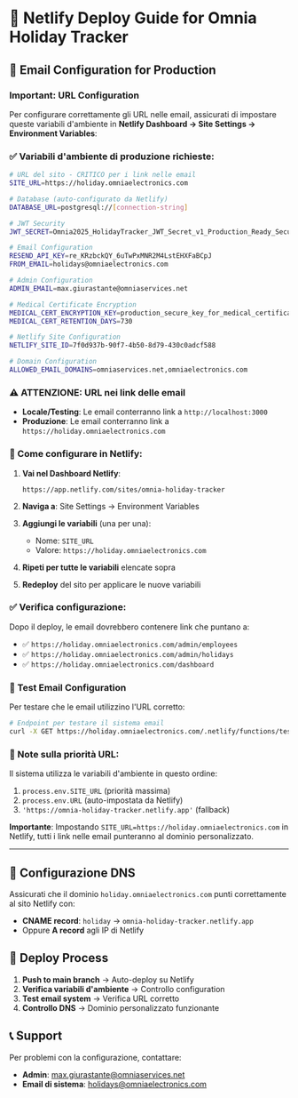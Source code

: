 # 🚀 Netlify Deploy Guide for Omnia Holiday Tracker

## 📧 Email Configuration for Production

### Important: URL Configuration

Per configurare correttamente gli URL nelle email, assicurati di impostare queste variabili d'ambiente in **Netlify Dashboard → Site Settings → Environment Variables**:

### ✅ Variabili d'ambiente di produzione richieste:

```bash
# URL del sito - CRITICO per i link nelle email
SITE_URL=https://holiday.omniaelectronics.com

# Database (auto-configurato da Netlify)
DATABASE_URL=postgresql://[connection-string]

# JWT Security
JWT_SECRET=Omnia2025_HolidayTracker_JWT_Secret_v1_Production_Ready_Secure_Key_256bit

# Email Configuration
RESEND_API_KEY=re_KRzbckQY_6uTwPxMNR2M4LstEHXFaBCpJ  
FROM_EMAIL=holidays@omniaelectronics.com

# Admin Configuration
ADMIN_EMAIL=max.giurastante@omniaservices.net

# Medical Certificate Encryption
MEDICAL_CERT_ENCRYPTION_KEY=production_secure_key_for_medical_certificates_256bit
MEDICAL_CERT_RETENTION_DAYS=730

# Netlify Site Configuration
NETLIFY_SITE_ID=7f0d937b-90f7-4b50-8d79-430c0adcf588

# Domain Configuration
ALLOWED_EMAIL_DOMAINS=omniaservices.net,omniaelectronics.com
```

### ⚠️ ATTENZIONE: URL nei link delle email

- **Locale/Testing**: Le email conterranno link a `http://localhost:3000`
- **Produzione**: Le email conterranno link a `https://holiday.omniaelectronics.com`

### 🔧 Come configurare in Netlify:

1. **Vai nel Dashboard Netlify**:
   ```
   https://app.netlify.com/sites/omnia-holiday-tracker
   ```

2. **Naviga a**: Site Settings → Environment Variables

3. **Aggiungi le variabili** (una per una):
   - Nome: `SITE_URL`
   - Valore: `https://holiday.omniaelectronics.com`

4. **Ripeti per tutte le variabili** elencate sopra

5. **Redeploy** del sito per applicare le nuove variabili

### ✅ Verifica configurazione:

Dopo il deploy, le email dovrebbero contenere link che puntano a:
- ✅ `https://holiday.omniaelectronics.com/admin/employees`
- ✅ `https://holiday.omniaelectronics.com/admin/holidays`  
- ✅ `https://holiday.omniaelectronics.com/dashboard`

### 🧪 Test Email Configuration

Per testare che le email utilizzino l'URL corretto:

```bash
# Endpoint per testare il sistema email
curl -X GET https://holiday.omniaelectronics.com/.netlify/functions/test-email-system?test=true&to=max.giurastante@omniaservices.net
```

### 📝 Note sulla priorità URL:

Il sistema utilizza le variabili d'ambiente in questo ordine:
1. `process.env.SITE_URL` (priorità massima)
2. `process.env.URL` (auto-impostata da Netlify)
3. `'https://omnia-holiday-tracker.netlify.app'` (fallback)

**Importante**: Impostando `SITE_URL=https://holiday.omniaelectronics.com` in Netlify, tutti i link nelle email punteranno al dominio personalizzato.

---

## 🔗 Configurazione DNS

Assicurati che il dominio `holiday.omniaelectronics.com` punti correttamente al sito Netlify con:

- **CNAME record**: `holiday` → `omnia-holiday-tracker.netlify.app`
- Oppure **A record** agli IP di Netlify

## 🚀 Deploy Process

1. **Push to main branch** → Auto-deploy su Netlify
2. **Verifica variabili d'ambiente** → Controllo configuration
3. **Test email system** → Verifica URL corretto
4. **Controllo DNS** → Dominio personalizzato funzionante

## 📞 Support

Per problemi con la configurazione, contattare:
- **Admin**: max.giurastante@omniaservices.net  
- **Email di sistema**: holidays@omniaelectronics.com